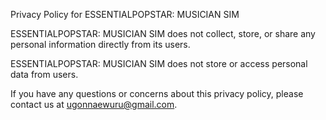 Privacy Policy for ESSENTIALPOPSTAR: MUSICIAN SIM

ESSENTIALPOPSTAR: MUSICIAN SIM does not collect, store, or share any personal information directly from its users.

ESSENTIALPOPSTAR: MUSICIAN SIM does not store or access personal data from users.

If you have any questions or concerns about this privacy policy, please contact us at ugonnaewuru@gmail.com.
